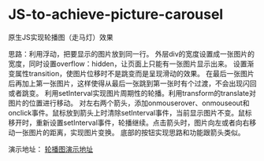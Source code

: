# JS-to-achieve-picture-carousel
原生JS实现轮播图（走马灯）效果


思路：利用浮动，把要显示的图片放到同一行。
      外层div的宽度设置成一张图片的宽度，同时设置overflow：hidden，让页面上只能有一张图片显示出来。
      设置渐变属性transition，使图片位移时不是跳变而是呈现滑动的效果。
      在最后一张图片后再加上第一张图片，这样使得从最后一张跳到第一张时有个过渡，不会出现闪回或者跳变。
      利用setInterval实现图片周期性的轮播。利用transform的translate对图片的位置进行移动。
      对左右两个箭头，添加onmouserover、onmouseout和onclick事件。鼠标放到箭头上时清除setInterval事件，当前显示图片不变。鼠标移开时，重新设置setInterval事件，轮播继续。点击箭头时，图片向左或者向右移动一张图片的距离，实现图片变换。
      底部的按钮实现思路和功能跟箭头类似。

演示地址：
[轮播图演示地址][1]


  [1]: https://codepen.io/mjnash/pen/dzmewv
